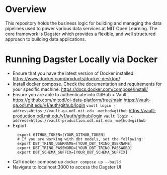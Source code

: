 # Overview

This repository holds the business logic for building and managing the data pipelines used to power various data
services at MIT Open Learning. The core framework is Dagster which provides a flexible, and well structured approach to
building data applications.

# Running Dagster Locally via Docker
- Ensure that you have the latest version of Docker installed.
    https://www.docker.com/products/docker-desktop/
- Install docker compose. Check the documentation and requirements for your specific machine.
    https://docs.docker.com/compose/install/
- Ensure you are able to authenticate into GitHub + Vault
    https://github.com/mitodl/ol-data-platform/tree/main
    https://vault-qa.odl.mit.edu/v1/auth/github/login
    `vault login -address=https://vault-qa.odl.mit.edu -method=github`
    https://vault-production.odl.mit.edu/v1/auth/github/login
    `vault login -address=https://vault-production.odl.mit.edu -method=github`
- Export
    ```
      export GITHUB_TOKEN=[YOUR_GITHUB_TOKEN]
      # If you are working with dbt models, set the following:
      export DBT_TRINO_USERNAME=[YOUR_DBT_TRINO_USERNAME]
      export DBT_TRINO_PASSWORD=[YOUR_DBT_TRINO_PASSWORD]
      export DBT_SCHEMA_SUFFIX=[YOUR_DBT_SCHEMA_SUFFIX]
    ```
- Call docker compose up
    `docker compose up --build`
- Navigate to localhost:3000 to access the Dagster UI
